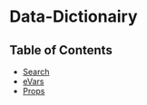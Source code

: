 # Data-Dictionairy
## Table of Contents
- [Search](./index.html)
- [eVars](./eVars.md)
- [Props](./props.md)
